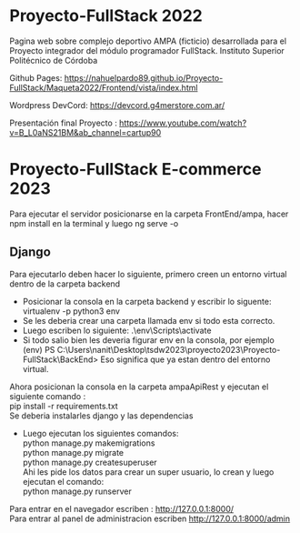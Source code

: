 
# Proyecto-FullStack 2022
Pagina web sobre complejo deportivo AMPA (ficticio) desarrollada para el Proyecto integrador del módulo programador FullStack. Instituto Superior Politécnico de Córdoba


Github Pages: https://nahuelpardo89.github.io/Proyecto-FullStack/Maqueta2022/Frontend/vista/index.html

Wordpress DevCord: https://devcord.g4merstore.com.ar/

Presentación final Proyecto  : https://www.youtube.com/watch?v=B_L0aNS21BM&ab_channel=cartup90


# Proyecto-FullStack  E-commerce 2023

Para ejecutar el servidor posicionarse en la carpeta FrontEnd/ampa, hacer npm install en la terminal y luego ng serve -o

## Django

Para ejecutarlo deben hacer lo siguiente, primero creen un entorno virtual dentro de la carpeta backend
- Posicionar la consola en la carpeta backend y  escribir lo siguente: virtualenv -p python3 env
- Se les deberia crear una carpeta llamada env si todo esta correcto. 
- Luego  escriben lo siguiente: .\env\Scripts\activate
- Si todo salio bien les deveria figurar env en la consola, por ejemplo     
 (env) PS C:\Users\nanit\Desktop\tsdw2023\proyecto2023\Proyecto-FullStack\BackEnd>
 Eso significa que ya estan dentro del entorno virtual.
 
Ahora posicionan la consola en la carpeta ampaApiRest y ejecutan el siguiente comando :    
pip install -r requirements.txt     
 Se deberia instalarles django y las dependencias
- Luego ejecutan los siguientes comandos:       
 python manage.py makemigrations    
 python manage.py migrate      
 python manage.py createsuperuser     
Ahi les pide los datos para crear un super usuario, lo crean y luego ejecutan el comando:            
python manage.py runserver

Para entrar en el navegador escriben : http://127.0.0.1:8000/       
Para entrar al panel de administracion escriben http://127.0.0.1:8000/admin
